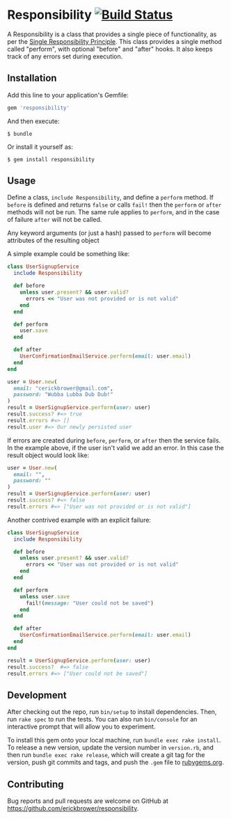 # Responsibility [![Build Status](https://travis-ci.org/erickbrower/responsibility.svg?branch=master)](https://travis-ci.org/erickbrower/responsibility)

A Responsibility is a class that provides a single piece of functionality,
as per the [Single Responsibility Principle](https://en.wikipedia.org/wiki/Single_responsibility_principle). This class
provides a single method called "perform", with optional "before" and
"after" hooks. It also keeps track of any errors set during execution.

## Installation

Add this line to your application's Gemfile:

```ruby
gem 'responsibility'
```

And then execute:

    $ bundle

Or install it yourself as:

    $ gem install responsibility

## Usage

Define a class, `include Responsibility`, and define a `perform` method.
If `before` is defined and returns `false` or calls `fail!` then the `perform` or `after` methods will not be run. The same rule applies to `perform`, and in the case of failure `after` will not be called.

Any keyword arguments (or just a hash) passed to `perform` will become attributes of the resulting object

A simple example could be something like:

```ruby
class UserSignupService
  include Responsibility

  def before
    unless user.present? && user.valid?
      errors << "User was not provided or is not valid"
    end
  end

  def perform
    user.save
  end

  def after
    UserConfirmationEmailService.perform(email: user.email)
  end
end

user = User.new(
  email: "cerickbrower@gmail.com",
  password: "Wubba Lubba Dub Dub!"
)
result = UserSignupService.perform(user: user)
result.success? #=> true
result.errors #=> []
result.user #=> Our newly persisted user

```

If errors are created during `before`, `perform`, or `after` then the service fails. In the example above, if the user isn't valid we add an error. In this case the result object would look like:

```ruby
user = User.new(
  email: "",
  password: ""
)
result = UserSignupService.perform(user: user)
result.success? #=> false
result.errors #=> ["User was not provided or is not valid"]
```

Another contrived example with an explicit failure:
```ruby
class UserSignupService
  include Responsibility

  def before
    unless user.present? && user.valid?
      errors << "User was not provided or is not valid"
    end
  end

  def perform
    unless user.save
      fail!(message: "User could not be saved")
    end
  end

  def after
    UserConfirmationEmailService.perform(email: user.email)
  end
end

result = UserSignupService.perform(user: user)
result.success?  #=> false
result.errors #=> ["User could not be saved"]

```


## Development

After checking out the repo, run `bin/setup` to install dependencies. Then, run `rake spec` to run the tests. You can also run `bin/console` for an interactive prompt that will allow you to experiment.

To install this gem onto your local machine, run `bundle exec rake install`. To release a new version, update the version number in `version.rb`, and then run `bundle exec rake release`, which will create a git tag for the version, push git commits and tags, and push the `.gem` file to [rubygems.org](https://rubygems.org).

## Contributing

Bug reports and pull requests are welcome on GitHub at https://github.com/erickbrower/responsibility.

